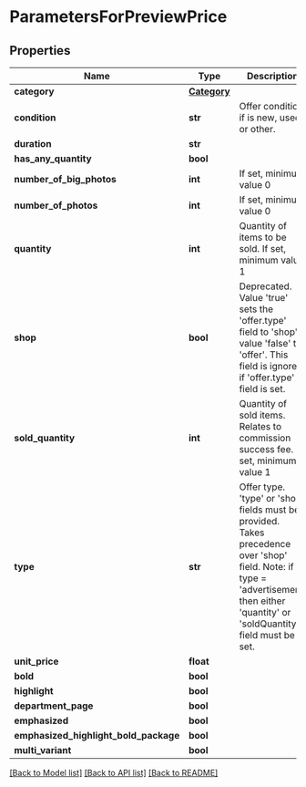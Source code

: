 # ParametersForPreviewPrice

## Properties
Name | Type | Description | Notes
------------ | ------------- | ------------- | -------------
**category** | [**Category**](Category.md) |  | 
**condition** | **str** | Offer condition, if is new, used or other. | [optional] 
**duration** | **str** |  | [optional] 
**has_any_quantity** | **bool** |  | [optional] 
**number_of_big_photos** | **int** | If set, minimum value 0 | [optional] 
**number_of_photos** | **int** | If set, minimum value 0 | [optional] 
**quantity** | **int** | Quantity of items to be sold. If set, minimum value 1 | [optional] 
**shop** | **bool** | Deprecated. Value &#39;true&#39; sets the &#39;offer.type&#39; field to &#39;shop&#39;, value &#39;false&#39; to &#39;offer&#39;. This field is ignored if &#39;offer.type&#39; field is set. | [optional] 
**sold_quantity** | **int** | Quantity of sold items. Relates to commission success fee. If set, minimum value 1 | [optional] 
**type** | **str** | Offer type. &#39;type&#39; or &#39;shop&#39; fields must be provided. Takes precedence over &#39;shop&#39; field. Note: if type &#x3D; &#39;advertisement&#39; then either &#39;quantity&#39; or &#39;soldQuantity&#39; field must be set. | [optional] 
**unit_price** | **float** |  | 
**bold** | **bool** |  | [optional] 
**highlight** | **bool** |  | [optional] 
**department_page** | **bool** |  | [optional] 
**emphasized** | **bool** |  | [optional] 
**emphasized_highlight_bold_package** | **bool** |  | [optional] 
**multi_variant** | **bool** |  | [optional] 

[[Back to Model list]](../README.md#documentation-for-models) [[Back to API list]](../README.md#documentation-for-api-endpoints) [[Back to README]](../README.md)


